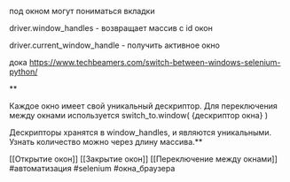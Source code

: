 под окном могут пониматься вкладки 

driver.window_handles - возвращает массив с id окон

driver.current_window_handle - получить активное окно 

дока https://www.techbeamers.com/switch-between-windows-selenium-python/

**

Каждое окно имеет свой уникальный дескриптор. Для переключения между окнами используется switch_to.window( {дескриптор окна} )

  
Дескрипторы хранятся в window_handles, и являются уникальными. Узнать количество можно через длину массива.**

[[Открытие окон]]
[[Закрытие окон]]
[[Переключение между окнами]]
#автоматизация 
#selenium 
#окна_браузера